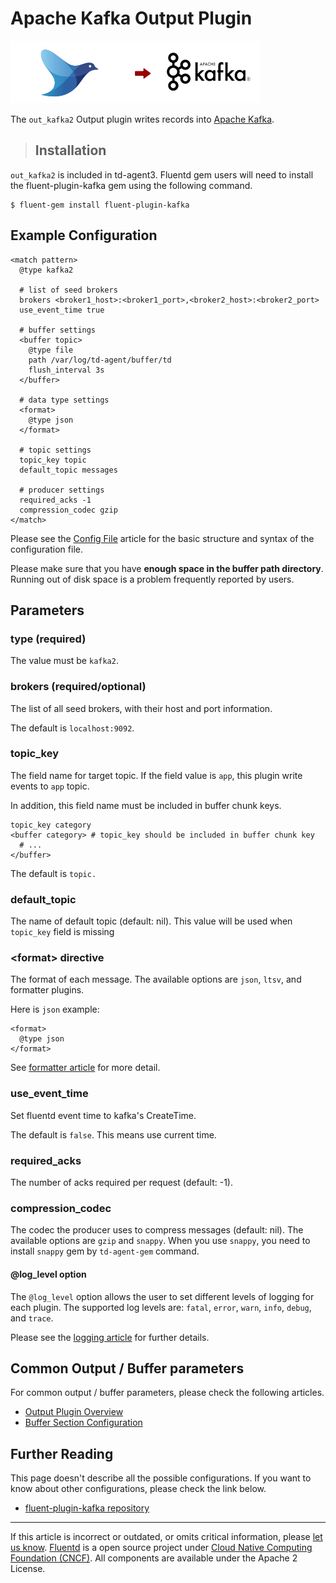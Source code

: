 # Apache Kafka Output Plugin

![](/images/plugins/output/kafka.png)

The `out_kafka2` Output plugin writes records into [Apache Kafka](https://kafka.apache.org/).

>## Installation

`out_kafka2` is included in td-agent3. Fluentd gem users will
need to install the fluent-plugin-kafka gem using the following command.

``` {.CodeRay}
$ fluent-gem install fluent-plugin-kafka
```

## Example Configuration

``` {.CodeRay}
<match pattern>
  @type kafka2

  # list of seed brokers
  brokers <broker1_host>:<broker1_port>,<broker2_host>:<broker2_port>
  use_event_time true

  # buffer settings
  <buffer topic>
    @type file
    path /var/log/td-agent/buffer/td
    flush_interval 3s
  </buffer>

  # data type settings
  <format>
    @type json
  </format>

  # topic settings
  topic_key topic
  default_topic messages

  # producer settings
  required_acks -1
  compression_codec gzip
</match>
```

Please see the [Config File](/configuration/config-file.md) article for the basic
structure and syntax of the configuration file.

Please make sure that you have **enough space in the buffer path
directory**. Running out of disk space is a problem frequently reported
by users.

## Parameters

### type (required)

The value must be `kafka2`.

### brokers (required/optional)

The list of all seed brokers, with their host and port information.

The default is `localhost:9092`.

### topic\_key

The field name for target topic. If the field value is `app`,
this plugin write events to `app` topic.

In addition, this field name must be included in buffer chunk keys.

```
topic_key category
<buffer category> # topic_key should be included in buffer chunk key
  # ...
</buffer>
```

The default is `topic.`

### default\_topic

The name of default topic (default: nil).
This value will be used when `topic_key` field is missing

### &lt;format&gt; directive

The format of each message. The available options are `json`, `ltsv`,
and formatter plugins.

Here is `json` example:

```
<format>
  @type json
</format>
```

See [formatter article](/plugins/formatter/README.md) for more detail.

### use_event_time

Set fluentd event time to kafka's CreateTime.

The default is `false`. This means use current time.

### required\_acks

The number of acks required per request (default: -1).

### compression\_codec

The codec the producer uses to compress messages (default: nil). The
available options are `gzip` and `snappy`. When you use `snappy`, you
need to install `snappy` gem by `td-agent-gem` command.

#### @log\_level option

The `@log_level` option allows the user to set different levels of
logging for each plugin. The supported log levels are: `fatal`, `error`,
`warn`, `info`, `debug`, and `trace`.

Please see the [logging article](/deployment/logging.md) for further details.

## Common Output / Buffer parameters

For common output / buffer parameters, please check the following
articles.

-   [Output Plugin Overview](/plugins/output/README.md)
-   [Buffer Section Configuration](/configuration/buffer-section.md)


## Further Reading

This page doesn't describe all the possible configurations. If you want
to know about other configurations, please check the link below.

-   [fluent-plugin-kafka repository](https://github.com/fluent/fluent-plugin-kafka)


------------------------------------------------------------------------

If this article is incorrect or outdated, or omits critical information, please [let us know](https://github.com/fluent/fluentd-docs/issues?state=open).
[Fluentd](http://www.fluentd.org/) is a open source project under [Cloud Native Computing Foundation (CNCF)](https://cncf.io/). All components are available under the Apache 2 License.
